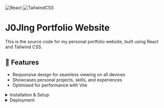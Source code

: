 ![React](https://img.shields.io/badge/react-%2320232a.svg?style=for-the-badge&logo=react&logoColor=%2361DAFB)
![TailwindCSS](https://img.shields.io/badge/tailwindcss-%2338B2AC.svg?style=for-the-badge&logo=tailwind-css&logoColor=white)

# J0JIng Portfolio Website

This is the source code for my personal portfolio website, built using React and Tailwind CSS.

## 🚀 Features
- Responsive design for seamless viewing on all devices
- Showcases personal projects, skills, and experiences
- Optimised for performance with Vite
   
<details>
<summary>Installation & Setup</summary>
To run this project locally, follow these steps:

1. **Clone the repository**
   ```bash
   git clone https://github.com/J0JIng/J0JIng.github.io.git
   cd J0JIng.github.io
   ```

2. **Install dependencies**
   ```bash
   npm install
   ```

3. **Start the development server**
   ```bash
   npm run dev
   ```
</details>

<details>
<summary>Deployment</summary>
<br>
  
This project is deployed using GitHub Pages. To deploy manually, run:
```bash
npm run build
```
Then, push the `dist/` folder to the `gh-pages` branch.

OR 

```bash
npm run deploy
```

Note that GitHub Pages site is currently being built from the gh-pages branch. 
</details>

